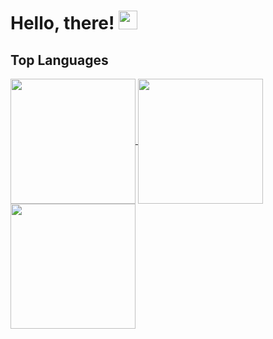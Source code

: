 # Hello, there! <img src="https://raw.githubusercontent.com/MartinHeinz/MartinHeinz/master/wave.gif" width="30px">

## Top Languages
<a href="#">
  <img align="center" width=200 height=200 src='https://cdn.jsdelivr.net/gh/devicons/devicon/icons/cplusplus/cplusplus-original.svg'>
</a>
<a href="#">
  <img align="center" width=200 height=200 src='https://cdn.jsdelivr.net/gh/devicons/devicon/icons/typescript/typescript-original.svg'>
</a>
<a href="#">
  <img align="center" width=200 height=200 src='https://cdn.jsdelivr.net/gh/devicons/devicon/icons/csharp/csharp-original.svg'>
</a>

<!--
**quentinlautischer/quentinlautischer** is a ✨ _special_ ✨ repository because its `README.md` (this file) appears on your GitHub profile.

Here are some ideas to get you started:

- 🔭 I’m currently working on ...
- 🌱 I’m currently learning ...
- 👯 I’m looking to collaborate on ...
- 🤔 I’m looking for help with ...
- 💬 Ask me about ...
- 📫 How to reach me: ...
- 😄 Pronouns: ...
- ⚡ Fun fact: ...
-->
